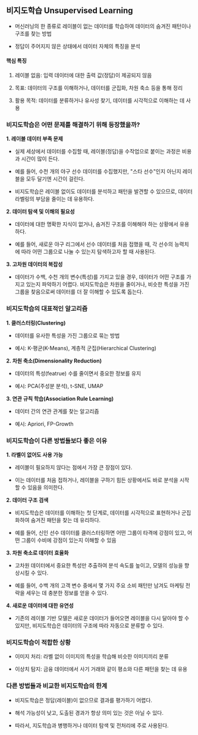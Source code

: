 ## 비지도학습 Unsupervised Learning

-   머신러닝의 한 종류로 레이블이 없는 데이터를 학습하여 데이터의 숨겨진 패턴이나 구조를 찾는 방법
    
-   정답이 주어지지 않은 상태에서 데이터 자체의 특징을 분석
    

#### 핵심 특징

1.  레이블 없음: 입력 데이터에 대한 출력 값(정답)이 제공되지 않음
    
2.  목표: 데이터의 구조를 이해하거나, 데이터를 군집화, 차원 축소 등을 통해 정리
    
3.  활용 목적: 데이터를 분류하거나 유사성 찾기, 데이터를 시각적으로 이해하는 데 사용
    

### 비지도학습은 어떤 문제를 해결하기 위해 등장했을까?

**1\. 레이블 데이터 부족 문제**

-   실제 세상에서 데이터를 수집할 때, 레이블(정답)을 수작업으로 붙이는 과정은 비용과 시간이 많이 든다.
    
-   예를 들어, 수천 개의 야구 선수 데이터를 수집했지만, "스타 선수"인지 아닌지 레이블을 모두 달기엔 시간이 걸린다.
    
-   비지도학습은 레이블 없이도 데이터를 분석하고 패턴을 발견할 수 있으므로, 데이터 라벨링의 부담을 줄이는 데 유용하다.
    

**2\. 데이터 탐색 및 이해의 필요성**

-   데이터에 대한 명확한 지식이 없거나, 숨겨진 구조를 이해해야 하는 상황에서 유용하다.
    
-   예를 들어, 새로운 야구 리그에서 선수 데이터를 처음 접했을 때, 각 선수의 능력치에 따라 어떤 그룹으로 나눌 수 있는지 탐색하고자 할 때 사용된다.
    

**3\. 고차원 데이터의 복잡성**

-   데이터가 수백, 수천 개의 변수(특성)를 가지고 있을 경우, 데이터가 어떤 구조를 가지고 있는지 파악하기 어렵다. 비지도학습은 차원을 줄이거나, 비슷한 특성을 가진 그룹을 찾음으로써 데이터를 더 잘 이해할 수 있도록 돕는다.

### 비지도학습의 대표적인 알고리즘

**1\. 클러스터링(Clustering)**

-   데이터를 유사한 특성을 가진 그룹으로 묶는 방법
    
-   예시: K-평균(K-Means), 계층적 군집(Hierarchical Clustering)
    

**2\. 차원 축소(Dimensionality Reduction)**

-   데이터의 특성(featrue) 수를 줄이면서 중요한 정보를 유지
    
-   예시: PCA(주성분 분석), t-SNE, UMAP
    

**3\. 연관 규칙 학습(Association Rule Learning)**

-   데이터 간의 연관 관계를 찾는 알고리즘
    
-   예시: Apriori, FP-Growth
    

### 비지도학습이 다른 방법들보다 좋은 이유

**1\. 라벨이 없어도 사용 가능**

-   레이블이 필요하지 않다는 점에서 가장 큰 장점이 있다.
    
-   이는 데이터를 처음 접하거나, 레이블을 구하기 힘든 상황에서도 바로 분석을 시작할 수 있음을 의미한다.
    

**2\. 데이터 구조 검색**

-   비지도학습은 데이터를 이해하는 첫 단계로, 데이터를 시각적으로 표현하거나 군집화하여 숨겨진 패턴을 찾는 데 유리하다.
    
-   예를 들어, 신인 선수 데이터를 클러스터링하면 어떤 그룹이 타격에 강점이 있고, 어떤 그룹이 수비에 강점이 있는지 이해할 수 있음
    

**3\. 차원 축소로 데이터 효율화**

-   고차원 데이터에서 중요한 특성만 추출하여 분석 속도를 높이고, 모델의 성능을 향상시킬 수 있다.
    
-   예를 들어, 수백 개의 고객 변수 중에서 몇 가지 주요 소비 패턴만 남겨도 마케팅 전략을 세우는 데 충분한 정보를 얻을 수 있다.
    

**4\. 새로운 데이터에 대한 유연성**

-   기존의 레이블 기반 모델은 새로운 데이터가 들어오면 레이블을 다시 달아야 할 수 있지만, 비지도학습은 데이터의 구조에 따라 자동으로 분류할 수 있다.

### 비지도학습이 적합한 상황

-   이미지 처리: 라벨 없이 이미지의 특성을 학습해 비슷한 이미지끼리 분류
    
-   이상치 탐지: 금융 데이터에서 사기 거래와 같이 평소와 다른 패턴을 찾는 데 유용
    

### 다른 방법들과 비교한 비지도학습의 한계

-   비지도학습은 정답(레이블)이 없으므로 결과를 평가하기 어렵다.
    
-   해석 가능성이 낮고, 도출된 경과가 항상 의미 있는 것은 아닐 수 있다.
    
-   따라서, 지도학습과 병행하거나 데이터 탐색 및 전처리에 주로 사용된다.
